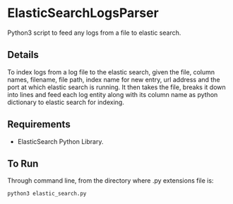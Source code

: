 # ElasticSearchLogsParser
Python3 script to feed any logs from a file to elastic search.
## Details
To index logs from a log file to the elastic search, given the file, column names, filename, file path, index name for new entry, url address and the port at which elastic search is running. It then takes the file, breaks it down into lines and feed each log entity along with its column name as python dictionary to elastic search for indexing.
## Requirements
- ElasticSearch Python Library.
## To Run
Through command line, from the directory where .py extensions file is:
```
python3 elastic_search.py
```
## 
